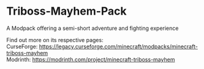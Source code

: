 # Triboss-Mayhem-Pack
A Modpack offering a semi-short adventure and fighting experience

Find out more on its respective pages:\
CurseForge: https://legacy.curseforge.com/minecraft/modpacks/minecraft-triboss-mayhem \
Modrinth: https://modrinth.com/project/minecraft-triboss-mayhem
